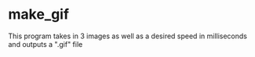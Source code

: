 # make_gif
This program takes in 3 images as well as a desired speed in milliseconds and outputs a ".gif" file 
